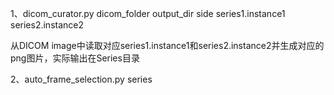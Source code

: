 1、dicom_curator.py dicom_folder output_dir side series1.instance1 series2.instance2

从DICOM image中读取对应series1.instance1和series2.instance2并生成对应的png图片，实际输出在Series目录

2、auto_frame_selection.py series